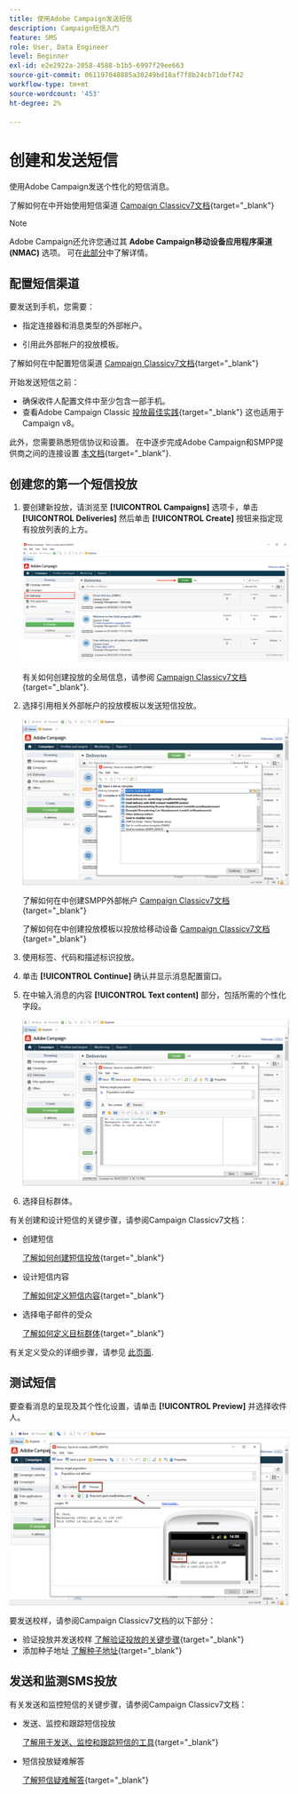 ```yaml
---
title: 使用Adobe Campaign发送短信
description: Campaign短信入门
feature: SMS
role: User, Data Engineer
level: Beginner
exl-id: e2e2922a-2058-4588-b1b5-6997f29ee663
source-git-commit: 061197048885a30249bd18af7f8b24cb71def742
workflow-type: tm+mt
source-wordcount: '453'
ht-degree: 2%

---
```


# 创建和发送短信

使用Adobe Campaign发送个性化的短信消息。

了解如何在中开始使用短信渠道 [Campaign Classicv7文档](https://experienceleague.adobe.com/docs/campaign-classic/using/sending-messages/sending-messages-on-mobiles/sms-channel.html){target="_blank"}

>[!NOTE]
>
>Adobe Campaign还允许您通过其 **Adobe Campaign移动设备应用程序渠道(NMAC)** 选项。 可在[此部分](push.md)中了解详情。

## 配置短信渠道

要发送到手机，您需要：

* 指定连接器和消息类型的外部帐户。

* 引用此外部帐户的投放模板。

了解如何在中配置短信渠道 [Campaign Classicv7文档](https://experienceleague.adobe.com/docs/campaign-classic/using/sending-messages/sending-messages-on-mobiles/sms-set-up.html#sending-messages){target="_blank"}

开始发送短信之前：

* 确保收件人配置文件中至少包含一部手机。
* 查看Adobe Campaign Classic [投放最佳实践](https://experienceleague.adobe.com/docs/campaign-classic/using/sending-messages/key-steps-when-creating-a-delivery/delivery-bestpractices/delivery-best-practices.html#sending-messages){target="_blank"} 这也适用于Campaign v8。

此外，您需要熟悉短信协议和设置。 在中逐步完成Adobe Campaign和SMPP提供商之间的连接设置 [本文档](https://experienceleague.adobe.com/docs/campaign-classic/using/sending-messages/sending-messages-on-mobiles/sms-protocol.html#sending-messages){target="_blank"}.

## 创建您的第一个短信投放

1. 要创建新投放，请浏览至 **[!UICONTROL Campaigns]** 选项卡，单击 **[!UICONTROL Deliveries]** 然后单击 **[!UICONTROL Create]** 按钮来指定现有投放列表的上方。

   ![](assets/delivery_step_1.png)

   有关如何创建投放的全局信息，请参阅 [Campaign Classicv7文档](https://experienceleague.adobe.com/docs/campaign-classic/using/sending-messages/key-steps-when-creating-a-delivery/steps-about-delivery-creation-steps.html#sending-messages){target="_blank"}.

1. 选择引用相关外部帐户的投放模板以发送短信投放。

   ![](assets/sms-template-list.png)

   了解如何在中创建SMPP外部帐户 [Campaign Classicv7文档](https://experienceleague.adobe.com/docs/campaign-classic/using/sending-messages/sending-messages-on-mobiles/sms-set-up.html#creating-an-smpp-external-account){target="_blank"}

   了解如何在中创建投放模板以投放给移动设备 [Campaign Classicv7文档](https://experienceleague.adobe.com/docs/campaign-classic/using/sending-messages/sending-messages-on-mobiles/sms-set-up.html#changing-the-delivery-template){target="_blank"}

1. 使用标签、代码和描述标识投放。

1. 单击 **[!UICONTROL Continue]** 确认并显示消息配置窗口。

1. 在中输入消息的内容 **[!UICONTROL Text content]** 部分，包括所需的个性化字段。

   ![](assets/sms-content.png)

1. 选择目标群体。

有关创建和设计短信的关键步骤，请参阅Campaign Classicv7文档：

* 创建短信

  [了解如何创建短信投放](https://experienceleague.adobe.com/docs/campaign-classic/using/sending-messages/sending-messages-on-mobiles/sms-create.html#sending-messages){target="_blank"}

* 设计短信内容

  [了解如何定义短信内容](https://experienceleague.adobe.com/docs/campaign-classic/using/sending-messages/sending-messages-on-mobiles/sms-create.html#defining-the-sms-content){target="_blank"}

* 选择电子邮件的受众

  [了解如何定义目标群体](https://experienceleague.adobe.com/docs/campaign-classic/using/sending-messages/key-steps-when-creating-a-delivery/steps-defining-the-target-population.html){target="_blank"}

有关定义受众的详细步骤，请参见 [此页面](../start/audiences.md).

## 测试短信

要查看消息的呈现及其个性化设置，请单击 **[!UICONTROL Preview]** 并选择收件人。

![](assets/sms-preview.png)

要发送校样，请参阅Campaign Classicv7文档的以下部分：

* 验证投放并发送校样
  [了解验证投放的关键步骤](https://experienceleague.adobe.com/docs/campaign-classic/using/sending-messages/key-steps-when-creating-a-delivery/steps-validating-the-delivery.html?lang=zh-Hans){target="_blank"}
* 添加种子地址
  [了解种子地址](https://experienceleague.adobe.com/docs/campaign-classic/using/sending-messages/using-seed-addresses/about-seed-addresses.html){target="_blank"}

## 发送和监测SMS投放

有关发送和监控短信的关键步骤，请参阅Campaign Classicv7文档：

* 发送、监控和跟踪短信投放

  [了解用于发送、监控和跟踪短信的工具](https://experienceleague.adobe.com/docs/campaign-classic/using/sending-messages/sending-messages-on-mobiles/sms-send.html#sending-messages){target="_blank"}

* 短信投放疑难解答

  [了解短信疑难解答](https://experienceleague.adobe.com/docs/campaign-classic/using/sending-messages/sending-messages-on-mobiles/troubleshooting-sms.html#sending-messages){target="_blank"}

